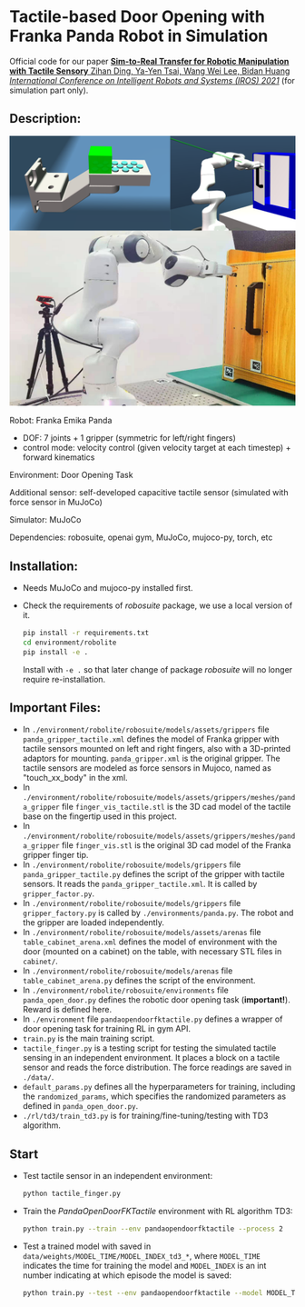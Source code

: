 # Tactile-based Door Opening with Franka Panda Robot in Simulation

Official code for our paper [**Sim-to-Real Transfer for Robotic Manipulation with Tactile Sensory**
Zihan Ding, Ya-Yen Tsai, Wang Wei Lee, Bidan Huang *International Conference on Intelligent Robots and Systems (IROS) 2021*](https://arxiv.org/abs/2103.00410) (for simulation part only).

## Description:

![image](https://github.com/quantumiracle/Robotic_Door_Opening_with_Tactile_Simulation/blob/master/img/tactile_robot_door_open.png)

Robot: Franka Emika Panda

* DOF: 7 joints + 1 gripper (symmetric for left/right fingers)
* control mode: velocity control (given velocity target at each timestep) + forward kinematics

Environment: Door Opening Task

Additional sensor: self-developed capacitive tactile sensor (simulated with force sensor in MuJoCo)

Simulator: MuJoCo

Dependencies: robosuite, openai gym, MuJoCo, mujoco-py, torch, etc

## Installation:
* Needs MuJoCo and mujoco-py installed first.

* Check the requirements of *robosuite* package, we use a local version of it.

  ```bash
  pip install -r requirements.txt
  cd environment/robolite
  pip install -e .
  ```

   Install with ```-e .``` so that later change of package *robosuite* will  no longer require re-installation.

## Important Files:

* In ```./environment/robolite/robosuite/models/assets/grippers```  file ```panda_gripper_tactile.xml``` defines the model of Franka gripper with tactile sensors mounted on left and right fingers, also with a 3D-printed adaptors for mounting. ```panda_gripper.xml``` is the original gripper. The tactile sensors are modeled as force sensors in Mujoco, named as "touch_xx_body" in the xml.
* In ```./environment/robolite/robosuite/models/assets/grippers/meshes/panda_gripper```  file ```finger_vis_tactile.stl``` is the 3D cad model of the tactile base on the fingertip used in this project. 
* In ```./environment/robolite/robosuite/models/assets/grippers/meshes/panda_gripper```  file ```finger_vis.stl``` is the original 3D cad model of the Franka gripper finger tip.
* In ```./environment/robolite/robosuite/models/grippers``` file ```panda_gripper_tactile.py``` defines the script of the gripper with tactile sensors. It reads the ```panda_gripper_tactile.xml```. It is called by ```gripper_factor.py```. 
* In ```./environment/robolite/robosuite/models/grippers``` file ```gripper_factory.py``` is called by ```./environments/panda.py```. The robot and the gripper are loaded independently.
* In ```./environment/robolite/robosuite/models/assets/arenas``` file ```table_cabinet_arena.xml``` defines the model of environment with the door (mounted on a cabinet) on the table, with necessary STL files in ```cabinet/```.
* In ```./environment/robolite/robosuite/models/arenas``` file ```table_cabinet_arena.py``` defines the script of the environment.
* In ```./environment/robolite/robosuite/environments``` file ```panda_open_door.py``` defines the robotic door opening task (**important!**). Reward is defined here.
* In ```./environment``` file ```pandaopendoorfktactile.py``` defines a wrapper of door opening task for training RL in gym API.
* ```train.py```  is the main training script.
* ```tactile_finger.py``` is a testing script for testing the simulated tactile sensing in an independent environment. It places a block on a tactile sensor and reads the force distribution. The force readings are saved in ```./data/```.
* ```default_params.py``` defines all the hyperparameters for training, including the ```randomized_params```, which specifies the randomized parameters as defined in ```panda_open_door.py```.
* ```./rl/td3/train_td3.py``` is for training/fine-tuning/testing with TD3 algorithm.

## Start

* Test tactile sensor in an independent environment:

  ```bash
  python tactile_finger.py
  ```

* Train the *PandaOpenDoorFKTactile* environment with RL algorithm TD3:

  ```bash
  python train.py --train --env pandaopendoorfktactile --process 2 
  ```

* Test a trained model with saved in `data/weights/MODEL_TIME/MODEL_INDEX_td3_*`, where ```MODEL_TIME``` indicates the time for training the model and ```MODEL_INDEX``` is an int number indicating at which episode the model is saved:

  ```bash
  python train.py --test --env pandaopendoorfktactile --model MODEL_TIME --model_id MODEL_INDEX --render
  ```
  
  

  
